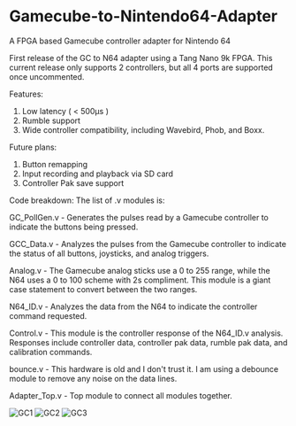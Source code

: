 # Gamecube-to-Nintendo64-Adapter
A FPGA based Gamecube controller adapter for Nintendo 64

First release of the GC to N64 adapter using a Tang Nano 9k FPGA. This current release only supports 2 controllers, but all 4 ports are supported once uncommented.

Features:
1. Low latency ( < 500µs )
2. Rumble support
3. Wide controller compatibility, including Wavebird, Phob, and Boxx.

Future plans:
1. Button remapping
2. Input recording and playback via SD card
3. Controller Pak save support

Code breakdown:
The list of .v modules is: 

GC_PollGen.v - Generates the pulses read by a Gamecube controller to indicate the buttons being pressed.

GCC_Data.v - Analyzes the pulses from the Gamecube controller to indicate the status of all buttons, joysticks, and analog triggers.

Analog.v - The Gamecube analog sticks use a 0 to 255 range, while the N64 uses a 0 to 100 scheme with 2s compliment. This module is a giant case statement to convert between the two ranges.

N64_ID.v - Analyzes the data from the N64 to indicate the controller command requested.

Control.v - This module is the controller response of the N64_ID.v analysis. Responses include controller data, controller pak data, rumble pak data, and calibration commands.

bounce.v - This hardware is old and I don't trust it. I am using a debounce module to remove any noise on the data lines.

Adapter_Top.v - Top module to connect all modules together.

![GC1](https://github.com/SoulCalDan/Gamecube-to-Nintendo64-Adapter/assets/137843786/b2293dd5-62b9-449d-80bc-201ee0d43981)
![GC2](https://github.com/SoulCalDan/Gamecube-to-Nintendo64-Adapter/assets/137843786/e8835256-5276-40a9-a8c2-0373dc9ffe49)
![GC3](https://github.com/SoulCalDan/Gamecube-to-Nintendo64-Adapter/assets/137843786/bdd0dfa4-bef2-4ab6-b6ce-97583d6bcf34)
